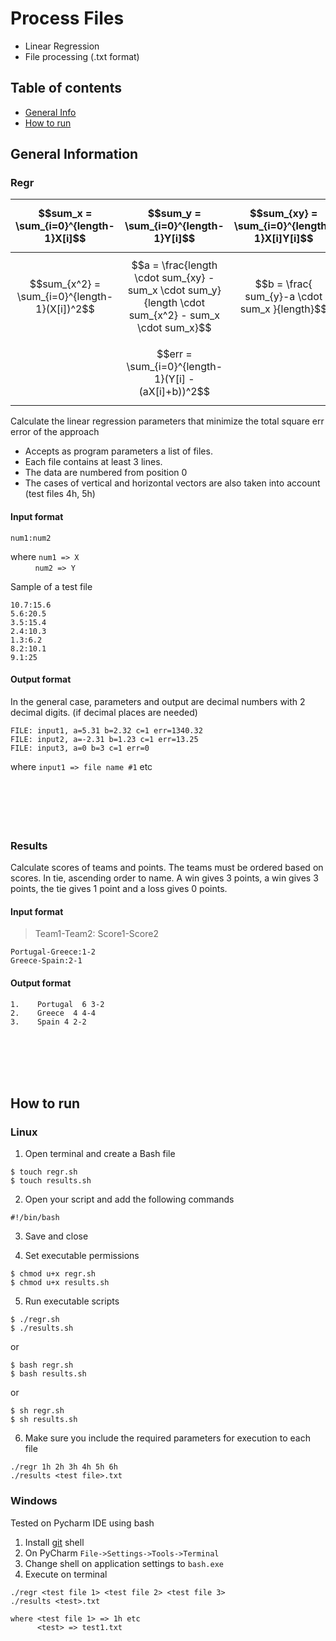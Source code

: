 # Process Files

* Linear Regression
* File processing (.txt format)

## Table of contents
* [General Info](#general-information)
* [How to run](#how-to-run)



## General Information
### Regr


| $$sum_x = \sum_{i=0}^{length-1}X[i]$$        | $$sum_y = \sum_{i=0}^{length-1}Y[i]$$                                                                 | $$sum_{xy} = \sum_{i=0}^{length-1}X[i]Y[i]$$  |
|-----------------------------------------------|-------------------------------------------------------------------------------------------------------|-------------------------------------------------|
| $$sum_{x^2} = \sum_{i=0}^{length-1}(X[i])^2$$ | $$a = \frac{length \cdot sum_{xy} - sum_x \cdot sum_y}{length \cdot sum_{x^2} - sum_x \cdot sum_x}$$ | $$b = \frac{ sum_{y}-a \cdot sum_x }{length}$$ |
|                                               | $$err = \sum_{i=0}^{length-1}(Y[i] - (aX[i]+b))^2$$                                                  |                                                 |

Calculate the linear regression parameters that minimize the total square err error of the approach 
* Accepts as program parameters a list of files. 
* Each file contains at least 3 lines.
* The data are numbered from position 0
* The cases of vertical and horizontal vectors are also taken into account (test files 4h, 5h)

#### Input format
```
num1:num2
``` 
where `num1 => X` <br> &nbsp;   &nbsp;   &nbsp;   &nbsp;   &nbsp; 
      `num2 => Y` <br>

Sample of a test file
```
10.7:15.6
5.6:20.5
3.5:15.4
2.4:10.3
1.3:6.2
8.2:10.1
9.1:25
```


#### Output format
In the general case, parameters and output are decimal numbers with 2 decimal digits. (if decimal places are needed)
```
FILE: input1, a=5.31 b=2.32 c=1 err=1340.32
FILE: input2, a=-2.31 b=1.23 c=1 err=13.25
FILE: input3, a=0 b=3 c=1 err=0
```
where `input1 => file name #1` etc <br>
<br><br><br><br><br>




### Results
Calculate scores of teams and points. The teams must be ordered based on scores.
In tie, ascending order to name.
A win gives 3 points, a win gives 3 points, the tie gives 1 point and a loss gives 0 points.


#### Input format
> Team1-Team2: Score1-Score2
```
Portugal-Greece:1-2
Greece-Spain:2-1
```

#### Output format
```
1.    Portugal  6 3-2
2.    Greece  4 4-4
3.    Spain 4 2-2
```


<br><br><br><br>


## How to run
### Linux
1. Open terminal and create a Bash file
```
$ touch regr.sh
$ touch results.sh
```

2. Open your script and add the following commands
```
#!/bin/bash
```
3. Save and close

4. Set executable permissions
```
$ chmod u+x regr.sh
$ chmod u+x results.sh
```
5. Run executable scripts
```
$ ./regr.sh
$ ./results.sh
```
or 
```
$ bash regr.sh
$ bash results.sh
```
or
```
$ sh regr.sh
$ sh results.sh
```

6. Make sure you include the required parameters for execution to each file
```
./regr 1h 2h 3h 4h 5h 6h
./results <test file>.txt
```

### Windows 
Tested on Pycharm IDE using bash
1. Install [git](https://git-scm.com/book/en/v2/Getting-Started-Installing-Git) shell
2. On PyCharm
```File->Settings->Tools->Terminal```
3. Change shell on application settings to `bash.exe`
4. Execute on terminal
```
./regr <test file 1> <test file 2> <test file 3>
./results <test>.txt
```
```
where <test file 1> => 1h etc
      <test> => test1.txt

```
